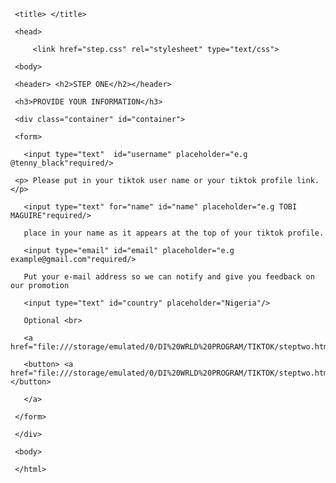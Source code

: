 <html DOCTYPE!>

<head>

     <title> </title>

     <head>

         <link href="step.css" rel="stylesheet" type="text/css">    

     <body>

     <header> <h2>STEP ONE</h2></header>

     <h3>PROVIDE YOUR INFORMATION</h3>

     <div class="container" id="container">

     <form>

       <input type="text"  id="username" placeholder="e.g @tenny_black"required/>

     <p> Please put in your tiktok user name or your tiktok profile link.</p>

       <input type="text" for="name" id="name" placeholder="e.g TOBI MAGUIRE"required/>

       place in your name as it appears at the top of your tiktok profile.

       <input type="email" id="email" placeholder="e.g example@gmail.com"required/>

       Put your e-mail address so we can notify and give you feedback on our promotion

       <input type="text" id="country" placeholder="Nigeria"/>

       Optional <br>

       <a href="file:///storage/emulated/0/DI%20WRLD%20PROGRAM/TIKTOK/steptwo.html">

       <button> <a href="file:///storage/emulated/0/DI%20WRLD%20PROGRAM/TIKTOK/steptwo.html">SUBMIT</a></button>

       </a>

     </form>

     </div>

     <body>

     </html>

